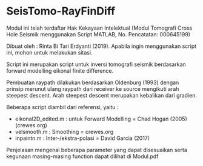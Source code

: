# SeisTomo-RayFinDiff
Modul ini telah terdaftar Hak Kekayaan Intelektual (Modul Tomografi Cross Hole Seismik menggunakan Script MATLAB, No. Pencatatan: 000645199)

Dibuat oleh : Rinta Bi Tari Erdyanti (2019).
Apabila ingin menggunakan script ini, mohon untuk melakukan sitasi.


Script ini merupakan script untuk inversi tomografi seismik berdasarkan forward modelling eikonal finite difference. 

Pembuatan raypath dilakukan berdasarkan Oldenburg (1993) dengan prinsip merunut ulang raypath dari receiver ke source mengikuti arah steepest descent. Arah steepest descent merupakan kebalikan dari gradien.

Beberapa script diambil dari referensi, yaitu :
  - eikonal2D_edited.m  : untuk Forward Modelling = Chad Hogan (2005) (crewes.org)
  - velsmooth.m         : Smoothing = crewes.org
  - inpaintn.m          : Inter-/ekstra-polasi = David Garcia (2017)

Penjelasan mengenai beberapa parameter yang dapat disesuaikan serta kegunaan masing-masing function dapat dilihat di Modul.pdf

